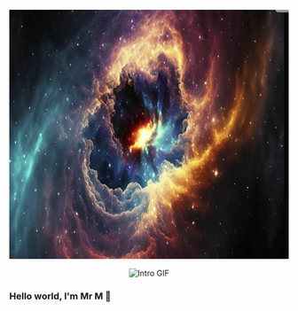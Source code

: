 <!-- Resize your PNG using HTML instead of Markdown -->
<p align="center">
  <img src="./hello_me.png" width="1000" height="450"  alt="Welcome"/>
</p>

<p align="center">
  <img src="v2.gif" width="300"  alt="Intro GIF"/>
</p>

### Hello world, I'm Mr M 👋  

